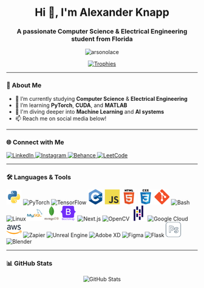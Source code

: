 <h1 align="center">Hi 👋, I'm Alexander Knapp</h1>
<h3 align="center">A passionate Computer Science & Electrical Engineering student from Florida</h3>

<p align="center">
  <img src="https://komarev.com/ghpvc/?username=arsonolace&label=Profile%20views&color=0e75b6&style=flat" alt="arsonolace" />
</p>

<p align="center">
  <a href="https://github.com/ryo-ma/github-profile-trophy">
    <img src="https://github-profile-trophy.vercel.app/?username=arsonolace&theme=onedark&column=4" alt="Trophies" />
  </a>
</p>

---

### 🎯 About Me

- 🔭 I’m currently studying **Computer Science** & **Electrical Engineering**
- 🌱 I’m learning **PyTorch**, **CUDA**, and **MATLAB**
- 🤖 I'm diving deeper into **Machine Learning** and **AI systems**
- 📫 Reach me on social media below!

---

### 🌐 Connect with Me

<p>
  <a href="https://linkedin.com/in/alexander-knapp-fl" target="_blank">
    <img src="https://raw.githubusercontent.com/rahuldkjain/github-profile-readme-generator/master/src/images/icons/Social/linked-in-alt.svg" alt="LinkedIn" width="30" />
  </a>
  <a href="https://instagram.com/alexknapplejuice" target="_blank">
    <img src="https://raw.githubusercontent.com/rahuldkjain/github-profile-readme-generator/master/src/images/icons/Social/instagram.svg" alt="Instagram" width="30" />
  </a>
  <a href="https://www.behance.net/alexknapp2" target="_blank">
    <img src="https://raw.githubusercontent.com/rahuldkjain/github-profile-readme-generator/master/src/images/icons/Social/behance.svg" alt="Behance" width="30" />
  </a>
  <a href="https://www.leetcode.com/alexanderknapp" target="_blank">
    <img src="https://raw.githubusercontent.com/rahuldkjain/github-profile-readme-generator/master/src/images/icons/Social/leet-code.svg" alt="LeetCode" width="30" />
  </a>
</p>

---

### 🛠️ Languages & Tools

<p align="left">
  <img src="https://raw.githubusercontent.com/devicons/devicon/master/icons/python/python-original.svg" alt="Python" width="40" />
  <img src="https://www.vectorlogo.zone/logos/pytorch/pytorch-icon.svg" alt="PyTorch" width="40" />
  <img src="https://www.vectorlogo.zone/logos/tensorflow/tensorflow-icon.svg" alt="TensorFlow" width="40" />
  <img src="https://raw.githubusercontent.com/devicons/devicon/master/icons/cplusplus/cplusplus-original.svg" alt="C++" width="40" />
  <img src="https://raw.githubusercontent.com/devicons/devicon/master/icons/javascript/javascript-original.svg" alt="JavaScript" width="40" />
  <img src="https://raw.githubusercontent.com/devicons/devicon/master/icons/html5/html5-original-wordmark.svg" alt="HTML5" width="40" />
  <img src="https://raw.githubusercontent.com/devicons/devicon/master/icons/css3/css3-original-wordmark.svg" alt="CSS3" width="40" />
  <img src="https://raw.githubusercontent.com/devicons/devicon/master/icons/git/git-original.svg" alt="Git" width="40" />
  <img src="https://www.vectorlogo.zone/logos/gnu_bash/gnu_bash-icon.svg" alt="Bash" width="40" />
  <img src="https://www.vectorlogo.zone/logos/linux/linux-icon.svg" alt="Linux" width="40" />
  <img src="https://raw.githubusercontent.com/devicons/devicon/master/icons/mysql/mysql-original-wordmark.svg" alt="MySQL" width="40" />
  <img src="https://raw.githubusercontent.com/devicons/devicon/master/icons/mongodb/mongodb-original-wordmark.svg" alt="MongoDB" width="40" />
  <img src="https://raw.githubusercontent.com/devicons/devicon/master/icons/bootstrap/bootstrap-plain-wordmark.svg" alt="Bootstrap" width="40" />
  <img src="https://cdn.worldvectorlogo.com/logos/nextjs-2.svg" alt="Next.js" width="40" />
  <img src="https://www.vectorlogo.zone/logos/opencv/opencv-icon.svg" alt="OpenCV" width="40" />
  <img src="https://raw.githubusercontent.com/devicons/devicon/master/icons/pandas/pandas-original.svg" alt="Pandas" width="40" />
  <img src="https://www.vectorlogo.zone/logos/google_cloud/google_cloud-icon.svg" alt="Google Cloud" width="40" />
  <img src="https://raw.githubusercontent.com/devicons/devicon/master/icons/amazonwebservices/amazonwebservices-original-wordmark.svg" alt="AWS" width="40" />
  <img src="https://www.vectorlogo.zone/logos/zapier/zapier-icon.svg" alt="Zapier" width="40" />
  <img src="https://raw.githubusercontent.com/kenangundogan/fontisto/036b7eca71aab1bef8e6a0518f7329f13ed62f6b/icons/svg/brand/unreal-engine.svg" alt="Unreal Engine" width="40" />
  <img src="https://cdn.worldvectorlogo.com/logos/adobe-xd.svg" alt="Adobe XD" width="40" />
  <img src="https://www.vectorlogo.zone/logos/figma/figma-icon.svg" alt="Figma" width="40" />
  <img src="https://www.vectorlogo.zone/logos/pocoo_flask/pocoo_flask-icon.svg" alt="Flask" width="40" />
  <img src="https://raw.githubusercontent.com/devicons/devicon/master/icons/photoshop/photoshop-line.svg" alt="Photoshop" width="40" />
  <img src="https://www.blender.org/wp-content/uploads/2020/07/blender_logo_no_text.svg?x11217" alt="Blender" width="40" />
</p>

---

### 📊 GitHub Stats

<p align="center">
  <img src="https://github-readme-stats.vercel.app/api?username=arsonolace&show_icons=true&theme=default&locale=en" alt="GitHub Stats" />
</p>
